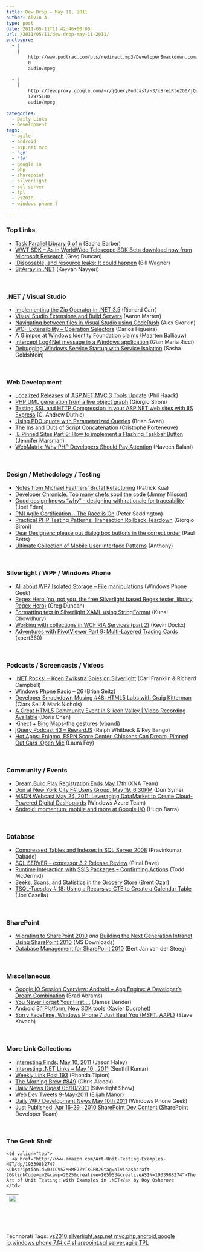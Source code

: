 ```yaml
---
title: Dew Drop – May 11, 2011
author: Alvin A.
type: post
date: 2011-05-11T11:42:46+00:00
url: /2011/05/11/dew-drop-may-11-2011/
enclosure:
  - |
    |
        http://www.podtrac.com/pts/redirect.mp3/DeveloperSmackdown.com/Services/PodcastServices.svc/GetPodcast/ds_048.mp3
        0
        audio/mpeg
        
  - |
    |
        http://feedproxy.google.com/~r/jQueryPodcast/~3/xSreiRte2G0/jQueryPodcast-043-RewardJS.mp3
        17975180
        audio/mpeg
        
categories:
  - Daily Links
  - Development
tags:
  - agile
  - android
  - asp.net mvc
  - 'c#'
  - 'f#'
  - google io
  - php
  - sharepoint
  - silverlight
  - sql server
  - tpl
  - vs2010
  - windows phone 7

---
```

### <a name="top"></a>Top Links

  * [Task Parallel Library 6 of n][1] (Sacha Barber)
  * [WWT SDK &#8211; As in WorldWide Telescope SDK Beta download now from Microsoft Research][2] (Greg Duncan)
  * [IDisposable, and resource leaks: It could happen][3] (Bill Wagner)
  * [BitArray in .NET][4] (Keyvan Nayyeri)

&#160;

### <a name="dotnet"></a>.NET / Visual Studio

  * [Implementing the Zip Operator in .NET 3.5][5] (Richard Carr)
  * [Visual Studio Extensions and Build Servers][6] (Aaron Marten)
  * [Navigating between files in Visual Studio using CodeRush][7] (Alex Skorkin)
  * [WCF Extensibility – Operation Selectors][8] (Carlos Figueira)
  * [A Glimpse at Windows Identity Foundation claims][9] (Maarten Balliauw)
  * [Intercept Log4Net message in a Windows application][10] (Gian Maria Ricci)
  * [Debugging Windows Service Startup with Service Isolation][11] (Sasha Goldshtein)

&#160;

### <a name="web"></a>Web Development

  * [Localized Releases of ASP.NET MVC 3 Tools Update][12] (Phil Haack)
  * [PHP UML generation from a live object graph][13] (Giorgio Sironi)
  * [Testing SSL and HTTP Compression in your ASP.NET web sites with IIS Express][14] (G. Andrew Duthie)
  * [Using PDO::quote with Parameterized Queries][15] (Brian Swan)
  * [The Ins and Outs of Script Concatenation][16] (Cristophe Porteneuve)
  * [IE Pinned Sites Part 8: How to implement a Flashing Taskbar Button][17] (Jennifer Marsman)
  * [WebMatrix: Why PHP Developers Should Pay Attention][18] (Naveen Balani)

&#160;

### <a name="design"></a>Design / Methodology / Testing

  * [Notes from Michael Feathers’ Brutal Refactoring][19] (Patrick Kua)
  * [Developer Chronicle: Too many chefs spoil the code][20] (Jimmy Nilsson)
  * [Good design knows “why” – designing with rationale for traceability][21] (Joel Eden)
  * [PMI Agile Certification – The Race is On][22] (Peter Saddington)
  * [Practical PHP Testing Patterns: Transaction Rollback Teardown][23] (Giorgio Sironi)
  * [Dear Designers: please put dialog box buttons in the correct order][24] (Paul Betts)
  * [Ultimate Collection of Mobile User Interface Patterns][25] (Anthony)

&#160;

### <a name="silverlight"></a>Silverlight / WPF / Windows Phone

  * [All about WP7 Isolated Storage &#8211; File manipulations][26] (Windows Phone Geek)
  * [Regex Hero (no, not you, the free Silverlight based Regex tester, library Regex Hero)][27] (Greg Duncan)
  * [Formatting text in Silverlight XAML using StringFormat][28] (Kunal Chowdhury)
  * [Working with collections in WCF RIA Services (part 2)][29] (Kevin Dockx)
  * [Adventures with PivotViewer Part 9: Multi-Layered Trading Cards][30] (xpert360)

&#160;

### <a name="podcasts"></a>Podcasts / Screencasts / Videos

  * <a href="http://www.dotnetrocks.com/default.aspx?ShowNum=662" target="_blank">.NET Rocks! &#8211; Koen Zwikstra Spies on Silverlight</a> (Carl Franklin & Richard Campbell)
  * [Windows Phone Radio &#8211; 26][31] (Brian Seitz)
  * <a href="http://www.podtrac.com/pts/redirect.mp3/DeveloperSmackdown.com/Services/PodcastServices.svc/GetPodcast/ds_048.mp3" target="_blank">Developer Smackdown Musing #48: HTML5 Labs with Craig Kitterman</a> (Clark Sell & Mark Nichols)
  * [A Great HTML5 Community Event in Silicon Valley | Video Recording Available][32] (Doris Chen)
  * [Kinect + Bing Maps–the gestures][33] (vbandi)
  * <a href="http://feedproxy.google.com/~r/jQueryPodcast/~3/xSreiRte2G0/jQueryPodcast-043-RewardJS.mp3" target="_blank">jQuery Podcast 43 &#8211; RewardJS</a> (Ralph Whitbeck & Rey Bango)
  * [Hot Apps: Enigmo, ESPN Score Center, Chickens Can Dream, Pimped Out Cars, Open Mic][34] (Laura Foy)

&#160;

### <a name="events"></a>Community / Events

  * [Dream.Build.Play Registration Ends May 17th][35] (XNA Team)
  * [Don at New York City F# Users Group, May 19, 6:30PM][36] (Don Syme)
  * [MSDN Webcast May 24, 2011: Leveraging DataMarket to Create Cloud-Powered Digital Dashboards][37] (Windows Azure Team)
  * [Android: momentum, mobile and more at Google I/O][38] (Hugo Barra)

&#160;

### <a name="db"></a>Database

  * [Compressed Tables and Indexes in SQL Server 2008][39] (Pravinkumar Dabade)
  * [SQL SERVER – expressor 3.2 Release Review][40] (Pinal Dave)
  * [Runtime Interaction with SSIS Packages – Confirming Actions][41] (Todd McDermid)
  * [Seeks, Scans, and Statistics in the Grocery Store][42] (Brent Ozar)
  * [TSQL-Tuesday # 18: Using a Recursive CTE to Create a Calendar Table][43] (Joe Casella)

&#160;

### <a name="sp"></a>SharePoint

  * [Migrating to SharePoint 2010][44] _and_ [Building the Next Generation Intranet Using SharePoint 2010][45] (MS Downloads)
  * [Database Management for SharePoint 2010][46] (Bert Jan van der Steeg)

&#160;

### <a name="misc"></a>Miscellaneous

  * [Google IO Session Overview: Android + App Engine: A Developer’s Dream Combination][47] (Brad Abrams)
  * [You Never Forget Your First….][48] (James Bender)
  * [Android 3.1 Platform, New SDK tools][49] (Xavier Ducrohet)
  * [Sorry FaceTime, Windows Phone 7 Just Beat You (MSFT, AAPL)][50] (Steve Kovach)

&#160;

### <a name="links"></a>More Link Collections

  * [Interesting Finds: May 10, 2011][51] (Jason Haley)
  * [Interesting .NET Links – May 10 , 2011][52] (Senthil Kumar)
  * [Weekly Link Post 193][53] (Rhonda Tipton)
  * [The Morning Brew #849][54] (Chris Alcock)
  * [Daily News Digest 05/10/2011][55] (Silverlight Show)
  * <a href="http://webdevtweets.blogspot.com/2011/05/9-may-2011.html" target="_blank">Web Dev Tweets 9-May-2011</a> (Elijah Manor)
  * [Daily WP7 Development News May 10th 2011][56] (Windows Phone Geek)
  * [Just Published: Apr 16-29 | 2010 SharePoint Dev Content][57] (SharePoint Developer Team)

&#160;

### <a name="shelf"></a>The Geek Shelf

<table border="0" cellspacing="0" cellpadding="0">
  <tr>
    <td>
      <img data-recalc-dims="1" decoding="async" src="https://i0.wp.com/ecx.images-amazon.com/images/I/51VAZ9BwcvL._SL160_.jpg?w=660" />
    </td>
    
    <td valign="top">
      <a href="http://www.amazon.com/Art-Unit-Testing-Examples-NET/dp/1933988274?SubscriptionId=0JTCV5ZMHMF7ZYTXGFR2&tag=alvinashcraft-20&linkCode=xm2&camp=2025&creative=165953&creativeASIN=1933988274">The Art of Unit Testing: with Examples in .NET</a> by Roy Osherove
    </td>
  </tr>
</table>

&#160;

<div style="padding-bottom: 0px; margin: 0px; padding-left: 0px; padding-right: 0px; display: inline; float: none; padding-top: 0px" id="scid:C16BAC14-9A3D-4c50-9394-FBFEF7A93539:70d57cd8-6561-4efc-b3ee-b73d2b3e5e32" class="wlWriterEditableSmartContent">
  <!--dotnetkickit-->
</div>

&#160;

<div style="padding-bottom: 0px; margin: 0px; padding-left: 0px; padding-right: 0px; display: inline; float: none; padding-top: 0px" id="scid:0767317B-992E-4b12-91E0-4F059A8CECA8:0d378574-ac0b-43e4-b1a6-e6b475e0a26d" class="wlWriterEditableSmartContent">
  Technorati Tags: <a href="http://technorati.com/tags/vs2010" rel="tag">vs2010</a>,<a href="http://technorati.com/tags/silverlight" rel="tag">silverlight</a>,<a href="http://technorati.com/tags/asp.net+mvc" rel="tag">asp.net mvc</a>,<a href="http://technorati.com/tags/php" rel="tag">php</a>,<a href="http://technorati.com/tags/android" rel="tag">android</a>,<a href="http://technorati.com/tags/google+io" rel="tag">google io</a>,<a href="http://technorati.com/tags/windows+phone+7" rel="tag">windows phone 7</a>,<a href="http://technorati.com/tags/f%23" rel="tag">f#</a>,<a href="http://technorati.com/tags/c%23" rel="tag">c#</a>,<a href="http://technorati.com/tags/sharepoint" rel="tag">sharepoint</a>,<a href="http://technorati.com/tags/sql+server" rel="tag">sql server</a>,<a href="http://technorati.com/tags/agile" rel="tag">agile</a>,<a href="http://technorati.com/tags/TPL" rel="tag">TPL</a>
</div>

 [1]: http://sachabarber.net/?p=958
 [2]: http://coolthingoftheday.blogspot.com/2011/05/wwt-sdk-as-in-worldwide-telescope-sdk.html
 [3]: http://feedproxy.google.com/~r/billwagner/~3/w36wUy7EhXE/IDisposableandresourceleaksItcouldhappen
 [4]: http://nayyeri.net/bitarray-in-net
 [5]: http://feedproxy.google.com/~r/BlackwaspLatestAdditions/~3/AIg0QvaPNds/LinqZip35.aspx
 [6]: http://feedproxy.google.com/~r/AaronMarten/~3/PMci149AbY8/visual-studio-extensions-and-build-servers.aspx
 [7]: http://www.skorkin.com/2011/05/navigating-between-files-in-visual-studio-using-coderush/
 [8]: http://blogs.msdn.com/b/endpoint/archive/2011/05/10/wcf-extensibility-operation-selectors.aspx
 [9]: http://blog.maartenballiauw.be/post.aspx?id=5ec1e558-ac91-4052-9c3b-ee1498d295a4
 [10]: http://feedproxy.google.com/~r/AlkampferEng/~3/PcjXYCzz07U/
 [11]: http://blogs.microsoft.co.il/blogs/sasha/archive/2011/05/10/debugging-windows-service-startup-with-service-isolation.aspx
 [12]: http://feeds.haacked.com/~r/haacked/~3/DSG4LWa5bfw/localized-releases-of-asp-net-mvc-3-tools-update.aspx
 [13]: http://feeds.dzone.com/~r/zones/css/~3/YxUNDz70iLA/php-uml-generation-live-object
 [14]: http://feeds.devhammer.net/~r/devhammer/~3/ug-l5CAuROY/testing-ssl-and-http-compression-in-your-asp-net-web-sites-with-iis-express.aspx
 [15]: http://blogs.msdn.com/b/brian_swan/archive/2011/05/10/using-pdo-quote-with-parameterized-queries.aspx
 [16]: http://services.social.microsoft.com/feeds/FeedItem?feedId=00000000-0000-0000-0000-000000000000&itemId=00b370ea-4b2d-4903-97e2-245d347bce5d&title=The+Ins+and+Outs+of+Script+Concatenation&uri=http%3a%2f%2fmsdn.microsoft.com%2fscriptjunkie%2fhh127369.aspx&k=0JuzG%2fJEt4oP4q14ErIzXzb7N2H7W%2b2rn%2f3fPSrjMxo%3d
 [17]: http://feedproxy.google.com/~r/JenniferMarsman/~3/-UjEtZnFYZE/ie-pinned-sites-part-8-how-to-implement-a-flashing-taskbar-button.aspx
 [18]: http://feeds.dzone.com/~r/zones/dotnet/~3/2B_OQ3JKsgc/webmatrix-why-php-developers
 [19]: http://www.thekua.com/atwork/2011/05/notes-from-michael-feathers-brutal-refactoring/
 [20]: http://jimmynilsson.com/blog/posts/Chronicle2.htm
 [21]: http://blogs.infragistics.com/blogs/ux/archive/2011/05/10/good-design-knows-why-designing-with-rationale-for-traceability.aspx
 [22]: http://feedproxy.google.com/~r/agilescout/~3/Sf3RDhUmKd4/
 [23]: http://feeds.dzone.com/~r/zones/agile/~3/oVyvRsbLYLk/practical-php-testing-patterns-55
 [24]: http://blog.paulbetts.org/index.php/2011/05/11/dear-designers-please-put-dialog-box-buttons-in-the-correct-order/
 [25]: http://feedproxy.google.com/~r/uxmovement/~3/gFRr0r_dL98/ultimate-collection-of-mobile-user-interface-patterns
 [26]: http://www.windowsphonegeek.com/tips/All-about-WP7-Isolated-Storage---File-manipulations
 [27]: http://coolthingoftheday.blogspot.com/2011/05/regex-hero-no-not-you-free-silverlight.html
 [28]: http://feedproxy.google.com/~r/kunal2383/~3/97EZKidckcc/formatting-text-in-silverlight-xaml.html
 [29]: http://feedproxy.google.com/~r/silverlightshow/~3/O5CXOdiz3V0/Working-with-collections-in-WCF-RIA-Services-part-two.aspx
 [30]: http://xpert360.wordpress.com/2011/05/10/adventures-with-pivotviewer-part-9-multi-layered-trading-cards/
 [31]: http://windowsteamblog.com/windows_phone/b/windowsphone/archive/2011/05/10/windows-phone-radio-26.aspx
 [32]: http://blogs.msdn.com/b/dorischen/archive/2011/05/10/a-great-html5-community-event-in-silicon-valley-video-recording-available.aspx
 [33]: http://dotneteers.net/blogs/vbandi/archive/2011/05/10/kinect-bing-maps-the-gestures.aspx
 [34]: http://channel9.msdn.com/Shows/Hot-Apps/Hot-Apps-Enigmo-ESPN-Score-Center-Chickens-Can-Dream-Pimped-Out-Cars-Open-Mic
 [35]: http://blogs.msdn.com/b/xna/archive/2011/05/10/dream-build-play-registration-ends-may-17th.aspx
 [36]: http://blogs.msdn.com/b/dsyme/archive/2011/05/10/don-at-new-york-city-f-users-group-may-19-6-30pm.aspx
 [37]: http://blogs.msdn.com/b/windowsazure/archive/2011/05/10/msdn-webcast-may-24-2011-leveraging-datamarket-to-create-cloud-powered-digital-dashboards.aspx
 [38]: http://feedproxy.google.com/~r/blogspot/MKuf/~3/QuPSffCmGgU/android-momentum-mobile-and-more-at.html
 [39]: http://feedproxy.google.com/~r/sqlservercurry/blog/~3/1XcE9Clnt0g/compressed-tables-and-indexes-in-sql.html
 [40]: http://blog.sqlauthority.com/2011/05/11/sql-server-%e2%80%93-expressor-3-2-release-review/
 [41]: http://feedproxy.google.com/~r/sqlserverpedia/~3/EI_0939wCWk/
 [42]: http://feedproxy.google.com/~r/BrentOzar-SqlServerDba/~3/cT46_owOxGY/
 [43]: http://feedproxy.google.com/~r/sqlserverpedia/~3/0jL4SSKsqng/
 [44]: http://feedproxy.google.com/~r/MicrosoftDownloadCenter/~3/NjYw7E2GDAI/details.aspx
 [45]: http://feedproxy.google.com/~r/MicrosoftDownloadCenter/~3/zvjQT4djYww/details.aspx
 [46]: http://www.simple-talk.com/dotnet/.net-tools/database-management-for-sharepoint-2010/
 [47]: http://bradabrams.com/2011/05/google-io-session-overview-android-app-engine-a-developers-dream-combination/
 [48]: http://jamescbender.com/bendersblog/archive/2011/05/10/you-never-forget-your-firsthellip.aspx
 [49]: http://feedproxy.google.com/~r/blogspot/hsDu/~3/-Gc37Vdm04Y/android-31-platform-new-sdk-tools.html
 [50]: http://feedproxy.google.com/~r/typepad/alleyinsider/silicon_alley_insider/~3/mTBYbTI5imM/skype-for-windows-phone-7-2011-5
 [51]: http://jasonhaley.com/blog/post.aspx?id=859468db-a847-460d-bdf6-5e6195cabba1
 [52]: http://feedproxy.google.com/~r/ginktage/EPSB/~3/dMUqhqVoEws/
 [53]: http://rhondatipton.net/2011/05/10/weekly-link-post-193/
 [54]: http://feedproxy.google.com/~r/ReflectivePerspective/~3/bl0-mgHaLJI/
 [55]: http://feedproxy.google.com/~r/silverlightshow/~3/OoNPvvRE050/Daily-News-Digest-05-10-2011.aspx
 [56]: http://www.windowsphonegeek.com/news/daily-wp7-development-news-may-10th-2011
 [57]: http://blogs.msdn.com/b/sharepointdev/archive/2011/05/10/just-published-apr-16-29-2010-sharepoint-dev-content.aspx
